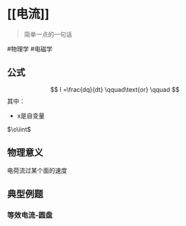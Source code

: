 # [[电流]]

> 简单一点的一句话

#物理学 #电磁学 

## 公式

$$
I =\frac{dq}{dt} \qquad\text{or} \qquad 
$$
其中：
- x是自变量

$\o\iint$


## 物理意义
电荷流过某个面的速度

## 典型例题

### 等效电流-圆盘


